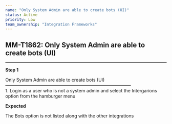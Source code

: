 ```yaml
---
name: "Only System Admin are able to create bots (UI)"
status: Active
priority: Low
team_ownership: "Integration Frameworks"
---
```


## MM-T1862: Only System Admin are able to create bots (UI)

---

**Step 1**

Only System Admin are able to create bots (UI)\
————————————————————————————\
1\. Login as a user who is not a system admin and select the Intergarions option from the hamburger menu

**Expected**

The Bots option is not listed along with the other integrations
